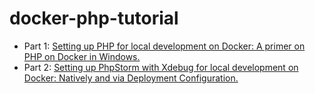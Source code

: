 # docker-php-tutorial
- Part 1: [Setting up PHP for local development on Docker: A primer on PHP on Docker in Windows.](https://www.pascallandau.com/blog/php-php-fpm-and-nginx-on-docker-in-windows-10/)
- Part 2: [Setting up PhpStorm with Xdebug for local development on Docker: Natively and via Deployment Configuration.](https://www.pascallandau.com/blog/setup-phpstorm-with-xdebug-on-docker//)